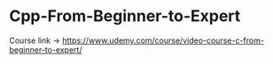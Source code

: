 # Cpp-From-Beginner-to-Expert
Course link -> https://www.udemy.com/course/video-course-c-from-beginner-to-expert/

